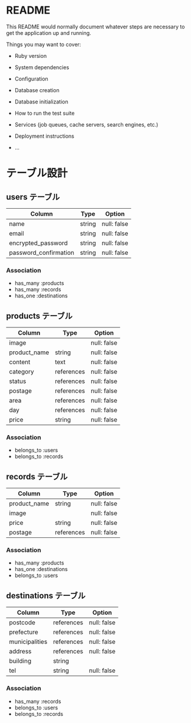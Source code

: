# README

This README would normally document whatever steps are necessary to get the
application up and running.

Things you may want to cover:

* Ruby version

* System dependencies

* Configuration

* Database creation

* Database initialization

* How to run the test suite

* Services (job queues, cache servers, search engines, etc.)

* Deployment instructions

* ...


# テーブル設計

## users テーブル

| Column                | Type        | Option      |
| --------------------- | ----------- | ----------- |
| name                  | string      | null: false |
| email                 | string      | null: false |
| encrypted_password    | string      | null: false |
| password_confirmation | string      | null: false |

### Association

- has_many :products
- has_many  :records
- has_one  :destinations

## products テーブル

| Column       | Type       | Option      |
| ------------ | ---------- | ----------- |
| image        |            | null: false |
| product_name | string     | null: false |
| content      | text       | null: false |
| category     | references | null: false |
| status       | references | null: false |
| postage      | references | null: false |
| area         | references | null: false |
| day          | references | null: false |
| price        | string     | null: false |

### Association

- belongs_to :users
- belongs_to :records

## records テーブル

| Column       | Type       | Option      |
| ------------ | ---------- | ----------- |
| product_name | string     | null: false |
| image        |            | null: false |
| price        | string     | null: false |
|postage       | references | null: false |

### Association

- has_many   :products
- has_one    :destinations
- belongs_to :users


## destinations テーブル

| Column         | Type       | Option      |
| -------------- | ---------- | ----------- |
| postcode       | references | null: false |
| prefecture     | references | null: false |
| municipalities | references | null: false |
| address        | references | null: false |
| building       | string     |             |
| tel            | string     | null: false |

### Association

- has_many   :records
- belongs_to :users
- belongs_to :records